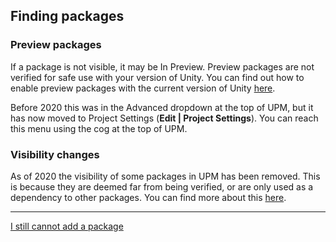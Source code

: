 ## Finding packages
### Preview packages
If a package is not visible, it may be In Preview. Preview packages are not verified for safe use with your version of Unity. You can find out how to enable preview packages with the current version of Unity [here](https://docs.unity3d.com/Manual/pack-preview.html).  

Before 2020 this was in the Advanced dropdown at the top of UPM, but it has now moved to Project Settings (**Edit | Project Settings**). You can reach this menu using the cog at the top of UPM.  

### Visibility changes
As of 2020 the visibility of some packages in UPM has been removed. This is because they are deemed far from being verified, or are only used as a dependency to other packages. You can find more about this [here](https://forum.unity.com/threads/visibility-changes-for-preview-packages-in-2020-1.910880/).

---  

[I still cannot add a package](Manually%20Adding%20Packages.md)